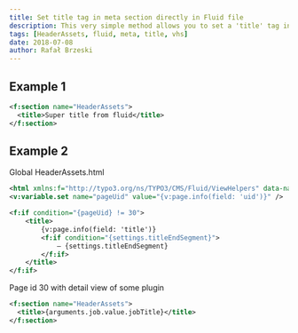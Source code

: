 ```yaml
---
title: Set title tag in meta section directly in Fluid file
description: This very simple method allows you to set a 'title' tag in fluid without hassle
tags: [HeaderAssets, fluid, meta, title, vhs]
date: 2018-07-08
author: Rafał Brzeski
---
```


## Example 1

~~~ xml
<f:section name="HeaderAssets">
  <title>Super title from fluid</title>
</f:section>
~~~

## Example 2

Global HeaderAssets.html
~~~ xml
<html xmlns:f="http://typo3.org/ns/TYPO3/CMS/Fluid/ViewHelpers" data-namespace-typo3-fluid="true">
<v:variable.set name="pageUid" value="{v:page.info(field: 'uid')}" />

<f:if condition="{pageUid} != 30">
    <title>
        {v:page.info(field: 'title')}
        <f:if condition="{settings.titleEndSegment}">
            — {settings.titleEndSegment}
        </f:if>
    </title>
</f:if>
~~~

Page id 30 with detail view of some plugin
~~~ xml
<f:section name="HeaderAssets">
  <title>{arguments.job.value.jobTitle}</title>
</f:section>
~~~

